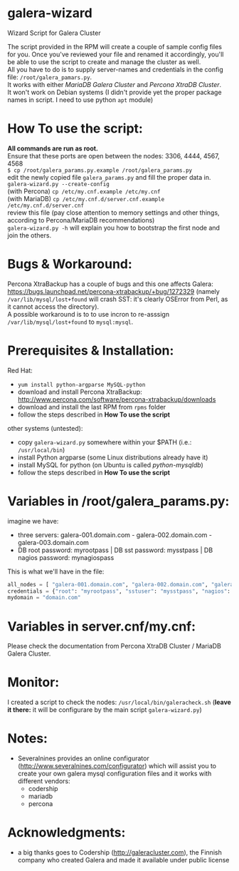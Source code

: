 galera-wizard
=============

Wizard Script for Galera Cluster

The script provided in the RPM will create a couple of sample config files for you. Once you've reviewed your file and renamed it accordingly, you'll be able to use the script to create and manage the cluster as well.  
All you have to do is to supply server-names and credentials in the config file: ```/root/galera_pamars.py```.    
It works with either *MariaDB Galera Cluster* and *Percona XtraDB Cluster*.  
It won't work on Debian systems (I didn't provide yet the proper package names in script. I need to use python ```apt``` module)


How To use the script:
======================

**All commands are run as root.**  
Ensure that these ports are open between the nodes: 3306, 4444, 4567, 4568  
```$ cp /root/galera_params.py.example /root/galera_params.py```  
edit the newly copied file ```galera_params.py``` and fill the proper data in.  
```galera-wizard.py --create-config```  
(with Percona) ```cp /etc/my.cnf.example /etc/my.cnf```  
(with MariaDB) ```cp /etc/my.cnf.d/server.cnf.example /etc/my.cnf.d/server.cnf```  
review this file (pay close attention to memory settings and other things, according to Percona/MariaDB recommendations)  
```galera-wizard.py -h```  will explain you how to bootstrap the first node and join the others.  

Bugs & Workaround:
==================

Percona XtraBackup has a couple of bugs and this one affects Galera: https://bugs.launchpad.net/percona-xtrabackup/+bug/1272329 (namely ```/var/lib/mysql/lost+found``` will crash SST: it's clearly OSError from Perl, as it cannot access the directory).  
A possible workaround is to to use incron to re-asssign ```/var/lib/mysql/lost+found``` to ```mysql:mysql```.  


Prerequisites & Installation:
=============================

Red Hat:
- ```yum install python-argparse MySQL-python```
- download and install Percona XtraBackup: http://www.percona.com/software/percona-xtrabackup/downloads
- download and install the last RPM from ```rpms``` folder
- follow the steps described in **How To use the script**

other systems (untested):
- copy ```galera-wizard.py``` somewhere within your $PATH (i.e.: ```/usr/local/bin```)
- install Python argparse (some Linux distributions already have it)
- install MySQL for python (on Ubuntu is called *python-mysqldb*)
- follow the steps described in **How To use the script**


Variables in /root/galera_params.py:
====================================
imagine we have: 
 - three servers: galera-001.domain.com - galera-002.domain.com - galera-003.domain.com
 - DB root password: myrootpass | DB sst password: mysstpass | DB nagios password: mynagiospass

This is what we'll have in the file:
```python
all_nodes = [ "galera-001.domain.com", "galera-002.domain.com", "galera-003.domain.com" ]
credentials = {"root": "myrootpass", "sstuser": "mysstpass", "nagios": "mynagiospass"}
mydomain = "domain.com"
```

Variables in server.cnf/my.cnf:
===============================

Please check the documentation from Percona XtraDB Cluster / MariaDB Galera Cluster. 


Monitor:
========

I created a script to check the nodes: ```/usr/local/bin/galeracheck.sh``` (**leave it there:** it will be configurare by the main script ```galera-wizard.py```)  


Notes:
======

- Severalnines provides an online configurator (http://www.severalnines.com/configurator) which will assist you to create your own galera mysql configuration files and it works with different vendors:
    - codership
    - mariadb
    - percona


Acknowledgments:
================

- a big thanks goes to Codership (http://galeracluster.com), the Finnish company who created Galera and made it available under public license

